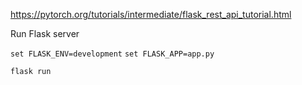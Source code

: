 
https://pytorch.org/tutorials/intermediate/flask_rest_api_tutorial.html

Run Flask server

`set FLASK_ENV=development`
`set FLASK_APP=app.py`

`flask run`